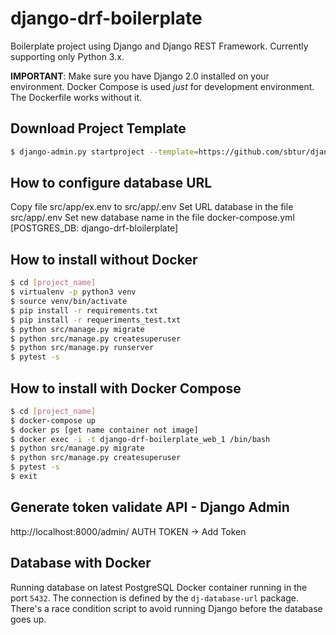 # django-drf-boilerplate
Boilerplate project using Django and Django REST Framework.
Currently supporting only Python 3.x.

**IMPORTANT**:
Make sure you have Django 2.0 installed on your environment.
Docker Compose is used *just* for development environment. The Dockerfile works without it.

## Download Project Template
```bash
$ django-admin.py startproject --template=https://github.com/sbtur/django-drf-boilerplate/archive/master.zip <project_name> .

 ```

## How to configure database URL
Copy file src/app/ex.env to src/app/.env
Set URL database in the file src/app/.env
Set new database name in the file docker-compose.yml [POSTGRES_DB: django-drf-bloilerplate]

## How to install without Docker

```bash
$ cd [project_name]
$ virtualenv -p python3 venv
$ source venv/bin/activate
$ pip install -r requirements.txt
$ pip install -r requeriments_test.txt
$ python src/manage.py migrate
$ python src/manage.py createsuperuser
$ python src/manage.py runserver
$ pytest -s

```

## How to install with Docker Compose

```bash
$ cd [project_name]
$ docker-compose up
$ docker ps [get name container not image]
$ docker exec -i -t django-drf-boilerplate_web_1 /bin/bash
$ python src/manage.py migrate
$ python src/manage.py createsuperuser
$ pytest -s
$ exit
```

## Generate token validate API - Django Admin
http://localhost:8000/admin/
AUTH TOKEN -> Add Token

## Database with Docker
Running database on latest PostgreSQL Docker container running in the port `5432`. The connection is defined by the `dj-database-url` package. There's a race condition script to avoid running Django before the database goes up.

<!--- ## Docs -->
<!--- Let's face it, human memory sucks. Will you remember every detail that involves your project 6 months from now? How about when the pressure is on? A project with good documentation that explains all the facets, interactions and architectural choices means you and your teammates won't have to spend hours trying to figure it out later. You can find a template to get started [here](https://github.com/sbtur/django-drf-boilerplate/wiki/Docs-Template). -->
